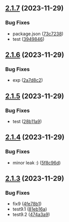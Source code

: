 ## [2.1.7](https://github.com/NunesClement/factory-test/compare/v2.1.6...v2.1.7) (2023-11-29)


### Bug Fixes

* package.json ([73c7238](https://github.com/NunesClement/factory-test/commit/73c7238c47c0de520b64487c6c6e86969a427cdb))
* test ([3949846](https://github.com/NunesClement/factory-test/commit/3949846716a88ff94bfa9c185e933cd7847251e0))

## [2.1.6](https://github.com/NunesClement/factory-test/compare/v2.1.5...v2.1.6) (2023-11-29)


### Bug Fixes

* exp ([2a7d8c2](https://github.com/NunesClement/factory-test/commit/2a7d8c2abb134db5f2b4ca86a16233ba66b254e7))

## [2.1.5](https://github.com/NunesClement/factory-test/compare/v2.1.4...v2.1.5) (2023-11-29)


### Bug Fixes

* test ([28b11a9](https://github.com/NunesClement/factory-test/commit/28b11a93a61ec9dd8c52caa9580d28463ca35ae6))

## [2.1.4](https://github.com/NunesClement/factory-test/compare/v2.1.3...v2.1.4) (2023-11-29)


### Bug Fixes

* minor leak :) ([5f8c96d](https://github.com/NunesClement/factory-test/commit/5f8c96d1ebebe8d512493234cfb1cf54447ebe71))

## [2.1.3](https://github.com/NunesClement/factory-test/compare/v2.1.2...v2.1.3) (2023-11-29)


### Bug Fixes

* fix9 ([4fe78b1](https://github.com/NunesClement/factory-test/commit/4fe78b1d434a90eb5fd3186e61db4c3994695026))
* test9.1 ([81eb16a](https://github.com/NunesClement/factory-test/commit/81eb16a5c9f693bdc9dc1dd85b7c3c1e15959d6e))
* test9.2 ([474a3a9](https://github.com/NunesClement/factory-test/commit/474a3a9f902def937a889abfecd982eda3fa8612))
